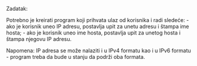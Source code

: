 Zadatak:

Potrebno je kreirati program koji prihvata ulaz od korisnika i radi sledeće:
    - ako je korisnik uneo IP adresu, postavlja upit za unetu adresu i štampa ime hosta;
    - ako je korisnik uneo ime hosta, postavlja upit za unetog hosta i štampa njegovu IP adresu.

Napomena: IP adresa se može nalaziti i u IPv4 formatu kao i u IPv6 formatu - program treba da bude u stanju da podrži oba formata.